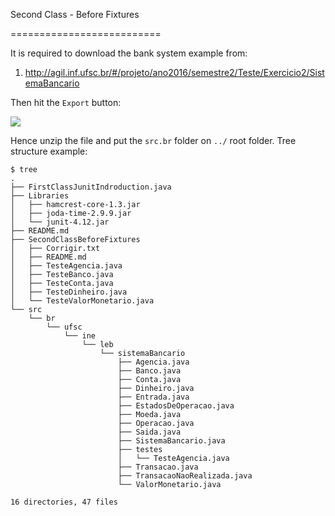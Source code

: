 ﻿Second Class - Before Fixtures

==========================


It is required to download the bank system example from:

1. http://agil.inf.ufsc.br/#/projeto/ano2016/semestre2/Teste/Exercicio2/SistemaBancario

Then hit the `Export` button:

![](http://i.imgur.com/jl4NX03.png)

Hence unzip the file and put the `src.br` folder on `../` root folder. Tree structure example:
```
$ tree
.
├── FirstClassJunitIndroduction.java
├── Libraries
│   ├── hamcrest-core-1.3.jar
│   ├── joda-time-2.9.9.jar
│   └── junit-4.12.jar
├── README.md
├── SecondClassBeforeFixtures
│   ├── Corrigir.txt
│   ├── README.md
│   ├── TesteAgencia.java
│   ├── TesteBanco.java
│   ├── TesteConta.java
│   ├── TesteDinheiro.java
│   └── TesteValorMonetario.java
└── src
    └── br
        └── ufsc
            └── ine
                └── leb
                    └── sistemaBancario
                        ├── Agencia.java
                        ├── Banco.java
                        ├── Conta.java
                        ├── Dinheiro.java
                        ├── Entrada.java
                        ├── EstadosDeOperacao.java
                        ├── Moeda.java
                        ├── Operacao.java
                        ├── Saida.java
                        ├── SistemaBancario.java
                        ├── testes
                        │   └── TesteAgencia.java
                        ├── Transacao.java
                        ├── TransacaoNaoRealizada.java
                        └── ValorMonetario.java

16 directories, 47 files
```


